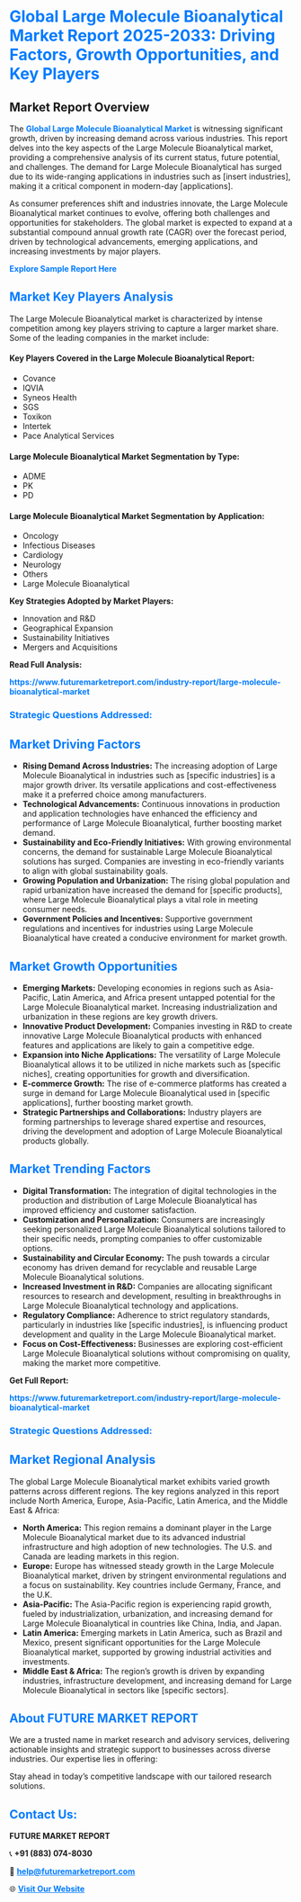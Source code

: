 <h1 style="color: #007BFF;">Global Large Molecule Bioanalytical Market Report 2025-2033: Driving Factors, Growth Opportunities, and Key Players</h1>

<section id="overview">
<h2>Market Report Overview</h2>
<p>The <a href="https://www.futuremarketreport.com/industry-report/large-molecule-bioanalytical-market" style="color: #007BFF; text-decoration: none;"><strong>Global Large Molecule Bioanalytical Market</strong></a> is witnessing significant growth, driven by increasing demand across various industries. This report delves into the key aspects of the Large Molecule Bioanalytical market, providing a comprehensive analysis of its current status, future potential, and challenges. The demand for Large Molecule Bioanalytical has surged due to its wide-ranging applications in industries such as [insert industries], making it a critical component in modern-day [applications].</p>
<p>As consumer preferences shift and industries innovate, the Large Molecule Bioanalytical market continues to evolve, offering both challenges and opportunities for stakeholders. The global market is expected to expand at a substantial compound annual growth rate (CAGR) over the forecast period, driven by technological advancements, emerging applications, and increasing investments by major players.</p>
</section>

<section id="overview">
<p><a href="https://www.futuremarketreport.com/request-sample/reportId=123795" style="color: #007BFF; text-decoration: none;"><strong>Explore Sample Report Here</strong></a></p>
</section>

<section id="key-players">
<h2 style="color: #007BFF;">Market Key Players Analysis</h2>
<p>The Large Molecule Bioanalytical market is characterized by intense competition among key players striving to capture a larger market share. Some of the leading companies in the market include:</p>
<h4>Key Players Covered in the Large Molecule Bioanalytical Report:</h4>
<ul><li>Covance</li><li>IQVIA</li><li>Syneos Health</li><li>SGS</li><li>Toxikon</li><li>Intertek</li><li>Pace Analytical Services</li></ul>
<h4>Large Molecule Bioanalytical Market Segmentation by Type:</h4>
<ul><li>ADME</li><li>PK</li><li>PD</li></ul>

<h4>Large Molecule Bioanalytical Market Segmentation by Application:</h4>
<ul><li>Oncology</li><li>Infectious Diseases</li><li>Cardiology</li><li>Neurology</li><li>Others</li><li>Large Molecule Bioanalytical</li></ul>
<p><strong>Key Strategies Adopted by Market Players:</strong></p>
<ul>
<li>Innovation and R&D</li>
<li>Geographical Expansion</li>
<li>Sustainability Initiatives</li>
<li>Mergers and Acquisitions</li>
</ul>
</section>

<section>
<p><strong>Read Full Analysis: </strong></p><a href="https://www.futuremarketreport.com/industry-report/large-molecule-bioanalytical-market" style="color: #007BFF; text-decoration: none;"><strong>https://www.futuremarketreport.com/industry-report/large-molecule-bioanalytical-market</strong></a>
<h3 style="color: #007BFF;">Strategic Questions Addressed:</h3>
</section>

<section id="driving-factors">
<h2 style="color: #007BFF;">Market Driving Factors</h2>
<ul>
<li><strong>Rising Demand Across Industries:</strong> The increasing adoption of Large Molecule Bioanalytical in industries such as [specific industries] is a major growth driver. Its versatile applications and cost-effectiveness make it a preferred choice among manufacturers.</li>
<li><strong>Technological Advancements:</strong> Continuous innovations in production and application technologies have enhanced the efficiency and performance of Large Molecule Bioanalytical, further boosting market demand.</li>
<li><strong>Sustainability and Eco-Friendly Initiatives:</strong> With growing environmental concerns, the demand for sustainable Large Molecule Bioanalytical solutions has surged. Companies are investing in eco-friendly variants to align with global sustainability goals.</li>
<li><strong>Growing Population and Urbanization:</strong> The rising global population and rapid urbanization have increased the demand for [specific products], where Large Molecule Bioanalytical plays a vital role in meeting consumer needs.</li>
<li><strong>Government Policies and Incentives:</strong> Supportive government regulations and incentives for industries using Large Molecule Bioanalytical have created a conducive environment for market growth.</li>
</ul>
</section>

<section id="growth-opportunities">
<h2 style="color: #007BFF;">Market Growth Opportunities</h2>
<ul>
<li><strong>Emerging Markets:</strong> Developing economies in regions such as Asia-Pacific, Latin America, and Africa present untapped potential for the Large Molecule Bioanalytical market. Increasing industrialization and urbanization in these regions are key growth drivers.</li>
<li><strong>Innovative Product Development:</strong> Companies investing in R&D to create innovative Large Molecule Bioanalytical products with enhanced features and applications are likely to gain a competitive edge.</li>
<li><strong>Expansion into Niche Applications:</strong> The versatility of Large Molecule Bioanalytical allows it to be utilized in niche markets such as [specific niches], creating opportunities for growth and diversification.</li>
<li><strong>E-commerce Growth:</strong> The rise of e-commerce platforms has created a surge in demand for Large Molecule Bioanalytical used in [specific applications], further boosting market growth.</li>
<li><strong>Strategic Partnerships and Collaborations:</strong> Industry players are forming partnerships to leverage shared expertise and resources, driving the development and adoption of Large Molecule Bioanalytical products globally.</li>
</ul>
</section>

<section id="trending-factors">
<h2 style="color: #007BFF;">Market Trending Factors</h2>
<ul>
<li><strong>Digital Transformation:</strong> The integration of digital technologies in the production and distribution of Large Molecule Bioanalytical has improved efficiency and customer satisfaction.</li>
<li><strong>Customization and Personalization:</strong> Consumers are increasingly seeking personalized Large Molecule Bioanalytical solutions tailored to their specific needs, prompting companies to offer customizable options.</li>
<li><strong>Sustainability and Circular Economy:</strong> The push towards a circular economy has driven demand for recyclable and reusable Large Molecule Bioanalytical solutions.</li>
<li><strong>Increased Investment in R&D:</strong> Companies are allocating significant resources to research and development, resulting in breakthroughs in Large Molecule Bioanalytical technology and applications.</li>
<li><strong>Regulatory Compliance:</strong> Adherence to strict regulatory standards, particularly in industries like [specific industries], is influencing product development and quality in the Large Molecule Bioanalytical market.</li>
<li><strong>Focus on Cost-Effectiveness:</strong> Businesses are exploring cost-efficient Large Molecule Bioanalytical solutions without compromising on quality, making the market more competitive.</li>
</ul>
</section>

<section>
<p><strong>Get Full Report: </strong></p><a href="https://www.futuremarketreport.com/industry-report/large-molecule-bioanalytical-market" style="color: #007BFF; text-decoration: none;"><strong>https://www.futuremarketreport.com/industry-report/large-molecule-bioanalytical-market</strong></a>
<h3 style="color: #007BFF;">Strategic Questions Addressed:</h3>
</section>


<section id="regional-analysis">
<h2 style="color: #007BFF;">Market Regional Analysis</h2>
<p>The global Large Molecule Bioanalytical market exhibits varied growth patterns across different regions. The key regions analyzed in this report include North America, Europe, Asia-Pacific, Latin America, and the Middle East & Africa:</p>
<ul>
<li><strong>North America:</strong> This region remains a dominant player in the Large Molecule Bioanalytical market due to its advanced industrial infrastructure and high adoption of new technologies. The U.S. and Canada are leading markets in this region.</li>
<li><strong>Europe:</strong> Europe has witnessed steady growth in the Large Molecule Bioanalytical market, driven by stringent environmental regulations and a focus on sustainability. Key countries include Germany, France, and the U.K.</li>
<li><strong>Asia-Pacific:</strong> The Asia-Pacific region is experiencing rapid growth, fueled by industrialization, urbanization, and increasing demand for Large Molecule Bioanalytical in countries like China, India, and Japan.</li>
<li><strong>Latin America:</strong> Emerging markets in Latin America, such as Brazil and Mexico, present significant opportunities for the Large Molecule Bioanalytical market, supported by growing industrial activities and investments.</li>
<li><strong>Middle East & Africa:</strong> The region’s growth is driven by expanding industries, infrastructure development, and increasing demand for Large Molecule Bioanalytical in sectors like [specific sectors].</li>
</ul>
</section>

<footer>
<h2 style="color: #007BFF;">About FUTURE MARKET REPORT</h2>
<p>We are a trusted name in market research and advisory services, delivering actionable insights and strategic support to businesses across diverse industries. Our expertise lies in offering:</p>

<p>Stay ahead in today’s competitive landscape with our tailored research solutions.</p>

<h2 style="color: #007BFF;">Contact Us:</h2>
<p><strong>FUTURE MARKET REPORT</strong></p>
<p>📞 <strong>+91 (883) 074-8030</strong></p>
<p>📧 <strong><a href="mailto:help@futuremarketreport.com" style="color: #007BFF;">help@futuremarketreport.com</a></strong></p>
<p>🌐 <strong><a href="https://www.futuremarketreport.com/" style="color: #007BFF;">Visit Our Website</a></strong></p>
</footer>